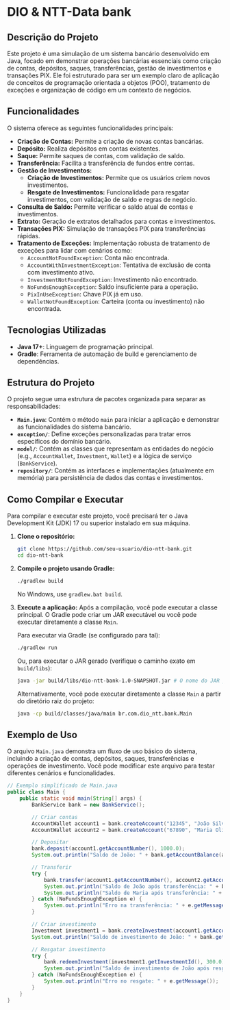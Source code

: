 # DIO & NTT-Data bank 

## Descrição do Projeto

Este projeto é uma simulação de um sistema bancário desenvolvido em Java, focado em demonstrar operações bancárias essenciais como criação de contas, depósitos, saques, transferências, gestão de investimentos e transações PIX. Ele foi estruturado para ser um exemplo claro de aplicação de conceitos de programação orientada a objetos (POO), tratamento de exceções e organização de código em um contexto de negócios.

## Funcionalidades

O sistema oferece as seguintes funcionalidades principais:

*   **Criação de Contas:** Permite a criação de novas contas bancárias.
*   **Depósito:** Realiza depósitos em contas existentes.
*   **Saque:** Permite saques de contas, com validação de saldo.
*   **Transferência:** Facilita a transferência de fundos entre contas.
*   **Gestão de Investimentos:**
    *   **Criação de Investimentos:** Permite que os usuários criem novos investimentos.
    *   **Resgate de Investimentos:** Funcionalidade para resgatar investimentos, com validação de saldo e regras de negócio.
*   **Consulta de Saldo:** Permite verificar o saldo atual de contas e investimentos.
*   **Extrato:** Geração de extratos detalhados para contas e investimentos.
*   **Transações PIX:** Simulação de transações PIX para transferências rápidas.
*   **Tratamento de Exceções:** Implementação robusta de tratamento de exceções para lidar com cenários como:
    *   `AccountNotFoundException`: Conta não encontrada.
    *   `AccountWithInvestmentException`: Tentativa de exclusão de conta com investimento ativo.
    *   `InvestmentNotFoundException`: Investimento não encontrado.
    *   `NoFundsEnoughException`: Saldo insuficiente para a operação.
    *   `PixInUseException`: Chave PIX já em uso.
    *   `WalletNotFoundException`: Carteira (conta ou investimento) não encontrada.

## Tecnologias Utilizadas

*   **Java 17+**: Linguagem de programação principal.
*   **Gradle**: Ferramenta de automação de build e gerenciamento de dependências.

## Estrutura do Projeto

O projeto segue uma estrutura de pacotes organizada para separar as responsabilidades:

*   **`Main.java`**: Contém o método `main` para iniciar a aplicação e demonstrar as funcionalidades do sistema bancário.
*   **`exception/`**: Define exceções personalizadas para tratar erros específicos do domínio bancário.
*   **`model/`**: Contém as classes que representam as entidades do negócio (e.g., `AccountWallet`, `Investment`, `Wallet`) e a lógica de serviço (`BankService`).
*   **`repository/`**: Contém as interfaces e implementações (atualmente em memória) para persistência de dados das contas e investimentos.

## Como Compilar e Executar

Para compilar e executar este projeto, você precisará ter o Java Development Kit (JDK) 17 ou superior instalado em sua máquina.

1.  **Clone o repositório:**
    ```bash
    git clone https://github.com/seu-usuario/dio-ntt-bank.git
    cd dio-ntt-bank
    ```

2.  **Compile o projeto usando Gradle:**
    ```bash
    ./gradlew build
    ```
    No Windows, use `gradlew.bat build`.

3.  **Execute a aplicação:**
    Após a compilação, você pode executar a classe principal. O Gradle pode criar um JAR executável ou você pode executar diretamente a classe `Main`.

    Para executar via Gradle (se configurado para tal):
    ```bash
    ./gradlew run
    ```
    Ou, para executar o JAR gerado (verifique o caminho exato em `build/libs`):
    ```bash
    java -jar build/libs/dio-ntt-bank-1.0-SNAPSHOT.jar # O nome do JAR pode variar
    ```

    Alternativamente, você pode executar diretamente a classe `Main` a partir do diretório raiz do projeto:
    ```bash
    java -cp build/classes/java/main br.com.dio_ntt.bank.Main
    ```

## Exemplo de Uso

O arquivo `Main.java` demonstra um fluxo de uso básico do sistema, incluindo a criação de contas, depósitos, saques, transferências e operações de investimento. Você pode modificar este arquivo para testar diferentes cenários e funcionalidades.

```java
// Exemplo simplificado de Main.java
public class Main {
    public static void main(String[] args) {
        BankService bank = new BankService();

        // Criar contas
        AccountWallet account1 = bank.createAccount("12345", "João Silva");
        AccountWallet account2 = bank.createAccount("67890", "Maria Oliveira");

        // Depositar
        bank.deposit(account1.getAccountNumber(), 1000.0);
        System.out.println("Saldo de João: " + bank.getAccountBalance(account1.getAccountNumber()));

        // Transferir
        try {
            bank.transfer(account1.getAccountNumber(), account2.getAccountNumber(), 200.0);
            System.out.println("Saldo de João após transferência: " + bank.getAccountBalance(account1.getAccountNumber()));
            System.out.println("Saldo de Maria após transferência: " + bank.getAccountBalance(account2.getAccountNumber()));
        } catch (NoFundsEnoughException e) {
            System.out.println("Erro na transferência: " + e.getMessage());
        }

        // Criar investimento
        Investment investment1 = bank.createInvestment(account1.getAccountNumber(), 500.0, "CDB");
        System.out.println("Saldo de investimento de João: " + bank.getInvestmentBalance(investment1.getInvestmentId()));

        // Resgatar investimento
        try {
            bank.redeemInvestment(investment1.getInvestmentId(), 300.0);
            System.out.println("Saldo de investimento de João após resgate: " + bank.getInvestmentBalance(investment1.getInvestmentId()));
        } catch (NoFundsEnoughException e) {
            System.out.println("Erro no resgate: " + e.getMessage());
        }
    }
}
```
